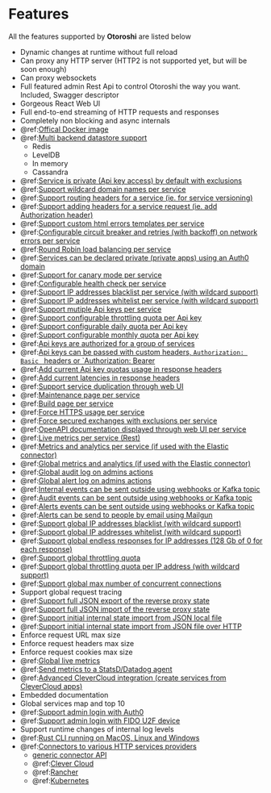 # Features 

All the features supported by **Otoroshi** are listed below

* Dynamic changes at runtime without full reload 
* Can proxy any HTTP server (HTTP2 is not supported yet, but will be soon enough)
* Can proxy websockets
* Full featured admin Rest Api to control Otoroshi the way you want. Included, Swagger descriptor
* Gorgeous React Web UI
* Full end-to-end streaming of HTTP requests and responses
* Completely non blocking and async internals
* @ref:[Offical Docker image](./getotoroshi/fromdocker.md)
* @ref:[Multi backend datastore support](./firstrun/datastore.md)
    * Redis
    * LevelDB
    * In memory
    * Cassandra
* @ref:[Service is private (Api key access) by default with exclusions](./usage/2-services.md)
* @ref:[Support wildcard domain names per service](./usage/2-services.md)
* @ref:[Support routing headers for a service (ie. for service versioning)](./usage/2-services.md#service-meta)
* @ref:[Support adding headers for a service request (ie. add Authorization header)](./usage/2-services.md#service-meta)
* @ref:[Support custom html errors templates per service](./usage/2-services.md#custom-error-templates)
* @ref:[Configurable circuit breaker and retries (with backoff) on network errors per service](./usage/2-services.md#service-circuit-breaker)
* @ref:[Round Robin load balancing per service](./usage/2-services.md#targets)
* @ref:[Services can be declared private (private apps) using an Auth0 domain](./usage/2-services.md#service-flags)
* @ref:[Support for canary mode per service](./usage/2-services.md#canary-mode)
* @ref:[Configurable health check per service](./usage/2-services.md#service-health-check)
* @ref:[Support IP addresses blacklist per service (with wildcard support)](./usage/2-services.md#service-settings)
* @ref:[Support IP addresses whitelist per service (with wildcard support)](./usage/2-services.md#service-settings)
* @ref:[Support mutiple Api keys per service](./usage/3-apikeys.md)
* @ref:[Support configurable throttling quota per Api key](./usage/3-apikeys.md#quotas)
* @ref:[Support configurable daily quota per Api key](./usage/3-apikeys.md#quotas)
* @ref:[Support configurable monthly quota per Api key](./usage/3-apikeys.md#quotas)
* @ref:[Api keys are authorized for a group of services](./usage/3-apikeys.md)
* @ref:[Api keys can be passed with custom headers, `Authorization: Basic ` headers or `Authorization: Bearer ](./usage/3-apikeys.md)
* @ref:[Add current Api key quotas usage in response headers](./usage/3-apikeys.md#quotas)
* @ref:[Add current latencies in response headers](./usage/3-apikeys.md#quotas)
* @ref:[Support service duplication through web UI](./usage/2-services.md#service-flags)
* @ref:[Maintenance page per service](./usage/2-services.md#service-flags)
* @ref:[Build page per service](./usage/2-services.md#service-flags)
* @ref:[Force HTTPS usage per service](./usage/2-services.md#service-flags)
* @ref:[Force secured exchanges with exclusions per service](./usage/2-services.md#service-flags)
* @ref:[OpenAPI documentation displayed through web UI per service](./usage/2-services.md#service-settings)
* @ref:[Live metrics per service (Rest)](./usage/4-monitor.md#service-live-stats)
* @ref:[Metrics and analytics per service (if used with the Elastic connector)](./usage/4-monitor.md#service-analytics)
* @ref:[Global metrics and analytics (if used with the Elastic connector)](./usage/7-metrics.md)
* @ref:[Global audit log on admins actions](./usage/6-audit.md#audit-trail)
* @ref:[Global alert log on admins actions](./usage/6-audit.md#alerts)
* @ref:[Internal events can be sent outside using webhooks or Kafka topic](./setup/dangerzone.md#analytics-settings)
* @ref:[Audit events can be sent outside using webhooks or Kafka topic](./setup/dangerzone.md#analytics-settings)
* @ref:[Alerts events can be sent outside using webhooks or Kafka topic](./setup/dangerzone.md#analytics-settings)
* @ref:[Alerts can be send to people by email using Mailgun](./integrations/mailgun.md)
* @ref:[Support global IP addresses blacklist (with wildcard support)](./setup/dangerzone.md#whitelist-blacklist-settings)
* @ref:[Support global IP addresses whitelist (with wildcard support)](./setup/dangerzone.md#whitelist-blacklist-settings)
* @ref:[Support global endless responses for IP addresses (128 Gb of 0 for each response)](./setup/dangerzone.md#whitelist-blacklist-settings)
* @ref:[Support global throttling quota](./setup/dangerzone.md#global-throttling-settings)
* @ref:[Support global throttling quota per IP address (with wildcard support)](./setup/dangerzone.md#global-throttling-settings)
* @ref:[Support global max number of concurrent connections](./setup/dangerzone.md#commons-settings)
* Support global request tracing
* @ref:[Support full JSON export of the reverse proxy state](./usage/8-importsexports.md#full-export)
* @ref:[Support full JSON import of the reverse proxy state](./usage/8-importsexports.md#full-import)
* @ref:[Support initial internal state import from JSON local file](./firstrun/configfile.md#db-configuration)
* @ref:[Support initial internal state import from JSON file over HTTP](./firstrun/configfile.md#db-configuration)
* Enforce request URL max size
* Enforce request headers max size
* Enforce request cookies max size
* @ref:[Global live metrics](./setup/index.md#first-login)
* @ref:[Send metrics to a StatsD/Datadog agent](./integrations/statsd.md)
* @ref:[Advanced CleverCloud integration (create services from CleverCloud apps)](./integrations/clevercloud.md)
* Embedded documentation
* Global services map and top 10
* @ref:[Support admin login with Auth0](./integrations/auth0.md)
* @ref:[Support admin login with FIDO U2F device](./setup/admin.md#create-admin-user-with-u2f-device-login)
* Support runtime changes of internal log levels
* @ref:[Rust CLI running on MacOS, Linux and Windows](./cli.md)
* @ref:[Connectors to various HTTP services providers](./connectors/index.md)
    * [generic connector API](https://github.com/MAIF/otoroshi/tree/master/connectors/common)
    * @ref:[Clever Cloud](./connectors/clevercloud.md)
    * @ref:[Rancher](./connectors/rancher.md)
    * @ref:[Kubernetes](./connectors/kubernetes.md)
